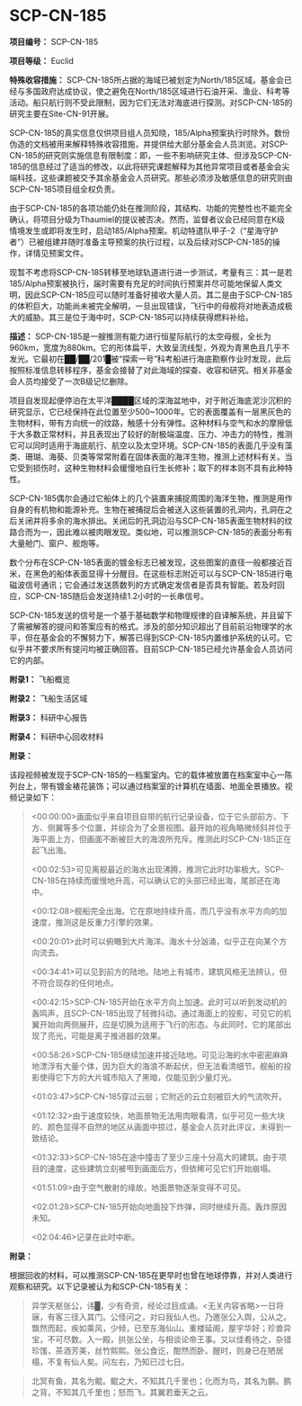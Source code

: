 # SCP-CN-185

**项目编号：** SCP-CN-185

**项目等级：** Euclid

**特殊收容措施：** SCP-CN-185所占据的海域已被划定为North/185区域。基金会已经与多国政府达成协议，使之避免在North/185区域进行石油开采、渔业、科考等活动。船只航行则不受此限制，因为它们无法对海底进行探测。对SCP-CN-185的研究主要在Site-CN-91开展。

SCP-CN-185的真实信息仅供项目组人员知晓，185/Alpha预案执行时除外。数份伪造的文档被用来解释特殊收容措施，并提供给大部分基金会人员浏览。对SCP-CN-185的研究则实施信息有限制度：即，一些不影响研究主体、但涉及SCP-CN-185的信息经过了适当的修改，以此将研究课题解释为其他异常项目或者基金会尖端科技。这些课题被交予其余基金会人员研究。那些必须涉及敏感信息的研究则由SCP-CN-185项目组全权负责。

由于SCP-CN-185的各项功能仍处在推测阶段，其结构、功能的完整性也不能完全确认，将项目分级为Thaumiel的提议被否决。然而，监督者议会已经同意在K级情境发生或即将发生时，启动185/Alpha预案。机动特遣队甲子-2（“星海守护者”）已被组建并随时准备主导预案的执行过程，以及后续对SCP-CN-185的操作，详情见预案文件。

现暂不考虑将SCP-CN-185转移至地球轨道进行进一步测试，考量有三：其一是若185/Alpha预案被执行，届时需要有充足的时间执行预案并尽可能地保留人类文明，因此SCP-CN-185应可以随时准备好接收大量人员。其二是由于SCP-CN-185的体积巨大，功能尚未被完全解明，一旦出现错误，飞行中的母舰将对地表造成极大的威胁。其三是位于海中时，SCP-CN-185可以持续获得燃料补给。

**描述：**  SCP-CN-185是一艘推测有能力进行恒星际航行的太空母舰，全长为960km，宽度为880km。它的形体扁平，大致呈流线型，外观为青黑色且几乎不发光。它最初在██/██/201█被“探索一号”科考船进行海底勘察作业时发现，此后按照标准信息转移程序，基金会接替了对此海域的探查、收容和研究。相关非基金会人员均接受了一次B级记忆删除。

项目自发现起便停泊在太平洋████区域的深海盆地中，对于附近海底泥沙沉积的研究显示，它已经保持在此位置至少500~1000年。它的表面覆盖有一层黑灰色的生物材料，带有方向统一的纹路，触感十分有弹性。这种材料与空气和水的摩擦低于大多数正常材料，并且表现出了较好的耐极端温度、压力、冲击力的特性，推测它可以同时适用于海底航行、航空以及太空环境。SCP-CN-185的表面几乎没有藻类、珊瑚、海葵、贝类等常常附着在固体表面的海洋生物，推测上述材料有关。当它受到损伤时，这种生物材料会缓慢地自行生长修补；取下的样本则不具有此种特性。

SCP-CN-185偶尔会通过它船体上的几个装置来捕捉周围的海洋生物，推测是用作自身的有机物和能源补充。生物在被捕捉后会被送入这些装置的孔洞内，孔洞在之后关闭并将多余的海水排出。关闭后的孔洞边沿与SCP-CN-185表面生物材料的纹路合而为一，因此难以被肉眼发现。类似地，可以推测SCP-CN-185的表面分布有大量舱门、窗户、舰炮等。

数个分布在SCP-CN-185表面的镀金标志已被发现，这些图案的直径一般都接近百米，在黑色的船体表面显得十分醒目。在这些标志附近可以与SCP-CN-185进行电磁波信号通讯；它会通过发送质数列的方式确定发信者是否具有智能。若及时回应，SCP-CN-185随后会发送持续1.2小时的一长串信号。

SCP-CN-185发送的信号是一个基于基础数学和物理规律的自译解系统，并且留下了需被解答的提问和答案应有的格式。涉及的部分知识超出了目前前沿物理学的水平，但在基金会的不懈努力下，解答已得到SCP-CN-185内置维护系统的认可。它似乎并不要求所有提问均被正确回答。目前SCP-CN-185已经允许基金会人员访问它的内部。

**附录1：** 飞船概览


**附录2：** 飞船生活区域


**附录3：** 科研中心报告


**附录4：** 科研中心回收材料


**附录：** 

该段视频被发现于SCP-CN-185的一档案室内。它的载体被放置在档案室中心一陈列台上，带有镀金裱花装饰；可以通过档案室的计算机在墙面、地面全景播放。视频记录如下：


> <00:00:00>画面似乎来自项目自带的航行记录设备，位于它头部前方、下方、侧翼等多个位置，并综合为了全景视图。最开始的视角略微倾斜并位于海平面上方，但画面不断被巨大的海浪所充斥。推测此时SCP-CN-185正在起飞出海。
> 
> <00:02:53>可见离舰最近的海水出现沸腾，推测它此时功率极大。SCP-CN-185在持续而缓慢地升高，可以确认它的头部已经出海，尾部还在海中。
> 
> <00:12:08>舰船完全出海。它在原地持续升高，而几乎没有水平方向的加速度，推测这是反重力引擎的效果。
> 
> <00:20:01>此时可以俯瞰到大片海洋。海水十分汹涌，似乎正在向某个方向流去。
> 
> <00:34:41>可以见到前方的陆地。陆地上有城市，建筑风格无法辨认，但不符合现存的任何地点。
> 
> <00:42:15>SCP-CN-185开始在水平方向上加速。此时可以听到发动机的轰鸣声，且SCP-CN-185出现了轻微抖动。通过海面上的投影，可见它的机翼开始向两侧展开，应是切换为适用于飞行的形态。与此同时，它的尾部出现了亮光，可能是离子推进器的效果。
> 
> <00:58:26>SCP-CN-185继续加速并接近陆地。可见沿海的水中密密麻麻地漂浮有大量个体，因为巨大的海浪不断起伏，但无法看清细节。舰船的投影使得它下方的大片城市陷入了黑暗，仅能见到少量灯光。
> 
> <01:03:47>SCP-CN-185穿过云层；它附近的云立刻被巨大的气流吹开。
> 
> <01:12:32>由于速度较快，地面景物无法用肉眼看清，似乎可见一些大块的、颜色显得不自然的地区从画面中掠过，基金会人员对此评议，未得到一致结论。
> 
> <01:32:33>SCP-CN-185在途中撞击了至少三座十分高大的建筑。由于项目的速度，这些建筑立刻被甩到画面后方，但依稀可见它们开始崩塌。
> 
> <01:51:09>由于空气散射的缘故，地面景物逐渐变得不可见。
> 
> <02:01:28>SCP-CN-185开始向地面投下炸弹，同时继续升高。轰炸原因未知。
> 
> <02:04:46>记录在此时中断。
> 

**附录：** 

根据回收的材料，可以推测SCP-CN-185在更早时也曾在地球停靠，并对人类进行观察和研究。以下记录被认为和SCP-CN-185有关：


> 异学天枢张公，讳█，少有奇资，经论过目成诵。<无关内容省略>一日将寐，有客三径入其门。公怪问之，对曰我仙人也。乃邀张公入舆，公从之。飘然而起，疾如乘风，少倾，已至东海仙山。重楼延阁，屋宇华好；珍兽异宝，不可尽数。入一殿，拱张公坐，与相谈论帝王事。又以佳肴待之，杂错珍馐，茶酒芳美，丝竹熙熙。张公食讫，酣然而卧。醒时，则身已在陋居榻，不复有仙人矣。问左右，乃知已过七日。
> 
> 


> 北冥有鱼，其名为鲲。鲲之大，不知其几千里也；化而为鸟，其名为鹏。鹏之背，不知其几千里也；怒而飞，其翼若垂天之云。
> 
> 


